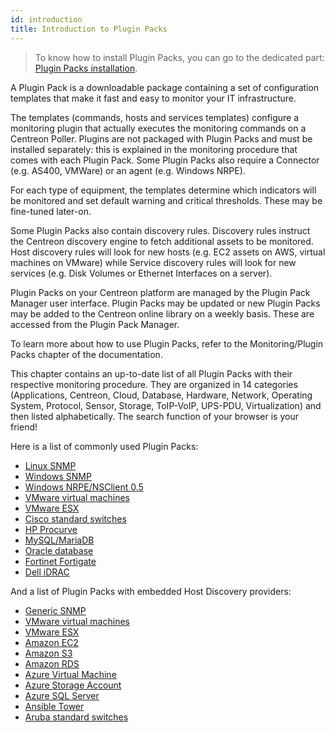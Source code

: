 ```yaml
---
id: introduction
title: Introduction to Plugin Packs
---
```


> To know how to install Plugin Packs, you can go to the dedicated part: 
> [Plugin Packs installation](../../monitoring/pluginpacks.md).

A Plugin Pack is a downloadable package containing a set of configuration
templates that make it fast and easy to monitor your IT infrastructure.

The templates (commands, hosts and services templates) configure a monitoring
plugin that actually executes the monitoring commands on a Centreon Poller.
Plugins are not packaged with Plugin Packs and must be installed separately:
this is explained in the monitoring procedure that comes with each Plugin Pack.
Some Plugin Packs also require a Connector (e.g. AS400, VMWare) or an agent
(e.g. Windows NRPE).

For each type of equipment, the templates determine which indicators will be
monitored and set default warning and critical thresholds. These may be
fine-tuned later-on.

Some Plugin Packs also contain discovery rules. Discovery rules instruct the
Centreon discovery engine to fetch additional assets to be monitored. Host
discovery rules will look for new hosts (e.g. EC2 assets on AWS, virtual
machines on VMware) while Service discovery rules will look for new services
(e.g. Disk Volumes or Ethernet Interfaces on a server).

Plugin Packs on your Centreon platform are managed by the Plugin Pack Manager
user interface. Plugin Packs may be updated or new Plugin Packs may be added to
the Centreon online library on a weekly basis. These are accessed from the
Plugin Pack Manager.

To learn more about how to use Plugin Packs, refer to the Monitoring/Plugin
Packs chapter of the documentation.

This chapter contains an up-to-date list of all Plugin Packs with their
respective monitoring procedure. They are organized in 14 categories
(Applications, Centreon, Cloud, Database, Hardware, Network, Operating System,
Protocol, Sensor, Storage, ToIP-VoIP, UPS-PDU, Virtualization) and then listed
alphabetically. The search function of your browser is your friend\!

Here is a list of commonly used Plugin Packs:

  - [Linux SNMP](procedures/operatingsystems-linux-snmp.md)
  - [Windows SNMP](procedures/operatingsystems-windows-snmp.md)
  - [Windows NRPE/NSClient 0.5](procedures/operatingsystems-windows-nsclient-05-nrpe.md)
  - [VMware virtual machines](procedures/virtualization-vmware2-vm.md)
  - [VMware ESX](procedures/virtualization-vmware2-esx.md)
  - [Cisco standard switches](procedures/network-cisco-standard-snmp.md)
  - [HP Procurve](procedures/network-switchs-hp-procurve-snmp.md)
  - [MySQL/MariaDB](procedures/applications-databases-mysql.md)
  - [Oracle database](procedures/applications-databases-oracle.md)
  - [Fortinet Fortigate](procedures/network-firewalls-fortinet-fortigate-snmp.md)
  - [Dell iDRAC](procedures/hardware-servers-dell-idrac-snmp.md)

And a list of Plugin Packs with embedded Host Discovery providers:

  - [Generic SNMP](procedures/applications-protocol-snmp.md)
  - [VMware virtual machines](procedures/virtualization-vmware2-vm.md)
  - [VMware ESX](procedures/virtualization-vmware2-esx.md)
  - [Amazon EC2](procedures/cloud-aws-ec2.md)
  - [Amazon S3](procedures/cloud-aws-s3.md)
  - [Amazon RDS](procedures/cloud-aws-rds.md)
  - [Azure Virtual Machine](procedures/cloud-azure-compute-virtualmachine.md)
  - [Azure Storage Account](procedures/cloud-azure-storage-storageaccount.md)
  - [Azure SQL Server](procedures/cloud-azure-database-sqlserver.md)
  - [Ansible Tower](procedures/applications-ansible-tower.md)
  - [Aruba standard switches](procedures/network-switchs-aruba-standard-snmp.md)
